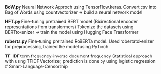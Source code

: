 **BoW.py**
Neural Network Approch using TensorFlow.keras. 
Convert csv into Bag of Words using countvectorizer -> build a neural network model

**HFT.py**
Fine-tuning pretrained BERT model (Bidirectional encoder representations from transformers)
Tokenize the datasets using BERTtokenizer -> train the model using Hugging Face Transformer

**roberta.py**
Fine-tuning pretrained RoBERTa model. Used robertatokenizer for preprocessing, trained the model using PyTorch

**TF-IDF**
term frequency-inverse document frequency
Statistical approach with using TFIDF Vectorizer, prediction is done by using logistic regression
#   S m a r t - L a n g u a g e - C e n s o r s h i p  
 